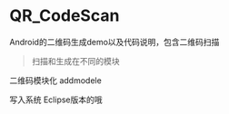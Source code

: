                  

# QR_CodeScan
Android的二维码生成demo以及代码说明，包含二维码扫描

> 扫描和生成在不同的模块 

二维码模块化
addmodele

写入系统
Eclipse版本的哦

